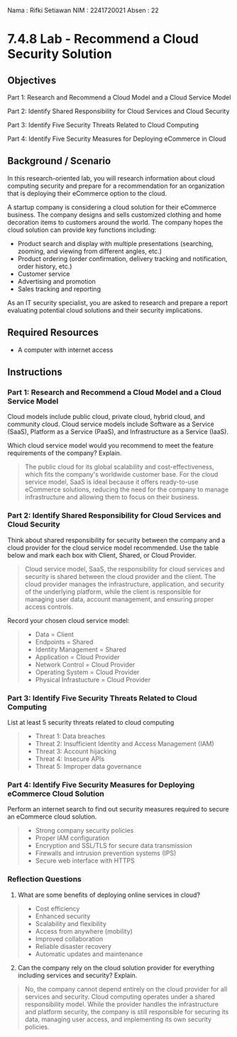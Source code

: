 Nama : Rifki Setiawan
NIM : 2241720021
Absen : 22

# 7.4.8 Lab - Recommend a Cloud Security Solution

## Objectives

Part 1: Research and Recommend a Cloud Model and a Cloud Service Model

Part 2: Identify Shared Responsibility for Cloud Services and Cloud Security

Part 3: Identify Five Security Threats Related to Cloud Computing

Part 4: Identify Five Security Measures for Deploying eCommerce in Cloud

## Background / Scenario
In this research-oriented lab, you will research information about cloud computing security and prepare for a recommendation for an organization that is deploying their eCommerce option to the cloud.

A startup company is considering a cloud solution for their eCommerce business. The company designs and sells customized clothing and home decoration items to customers around the world. The company hopes the cloud solution can provide key functions including:

- Product search and display with multiple presentations (searching, zooming, and viewing from different angles, etc.)
- Product ordering (order confirmation, delivery tracking and notification, order history, etc.)
- Customer service
- Advertising and promotion
- Sales tracking and reporting

As an IT security specialist, you are asked to research and prepare a report evaluating potential cloud solutions and their security implications.

## Required Resources
- A computer with internet access

## Instructions

### Part 1: Research and Recommend a Cloud Model and a Cloud Service Model
Cloud models include public cloud, private cloud, hybrid cloud, and community cloud. Cloud service models include Software as a Service (SaaS), Platform as a Service (PaaS), and Infrastructure as a Service (IaaS).

Which cloud service model would you recommend to meet the feature requirements of the company? Explain.

> The public cloud for its global scalability and cost-effectiveness, which fits the company's worldwide customer base. For the cloud service model, SaaS is ideal because it offers ready-to-use eCommerce solutions, reducing the need for the company to manage infrastructure and allowing them to focus on their business.

### Part 2: Identify Shared Responsibility for Cloud Services and Cloud Security
Think about shared responsibility for security between the company and a cloud provider for the cloud service model recommended. Use the table below and mark each box with Client, Shared, or Cloud Provider.
> Cloud service model, SaaS, the responsibility for cloud services and security is shared between the cloud provider and the client. The cloud provider manages the infrastructure, application, and security of the underlying platform, while the client is responsible for managing user data, account management, and ensuring proper access controls.

Record your chosen cloud service model:
> - Data = Client
> - Endpoints = Shared
> - Identity Management = Shared
> - Application = Cloud Provider
> - Network Control = Cloud Provider
> - Operating System = Cloud Provider
> - Physical Infrastucture = Cloud Provider

### Part 3: Identify Five Security Threats Related to Cloud Computing
List at least 5 security threats related to cloud computing
> - Threat 1: Data breaches
> - Threat 2: Insufficient Identity and Access Management (IAM)
> - Threat 3: Account hijacking
> - Threat 4: Insecure APIs
> - Threat 5: Improper data governance

### Part 4: Identify Five Security Measures for Deploying eCommerce Cloud Solution
Perform an internet search to find out security measures required to secure an eCommerce cloud solution.
> - Strong company security policies
> - Proper IAM configuration
> - Encryption and SSL/TLS for secure data transmission
> - Firewalls and intrusion prevention systems (IPS)
> - Secure web interface with HTTPS

### Reflection Questions
1. What are some benefits of deploying online services in cloud?
> - Cost efficiency
> - Enhanced security
> - Scalability and flexibility
> - Access from anywhere (mobility)
> - Improved collaboration
> - Reliable disaster recovery
> - Automatic updates and maintenance

2. Can the company rely on the cloud solution provider for everything including services and security? Explain.
> No, the company cannot depend entirely on the cloud provider for all services and security. Cloud computing operates under a shared responsibility model. While the provider handles the infrastructure and platform security, the company is still responsible for securing its data, managing user access, and implementing its own security policies.
